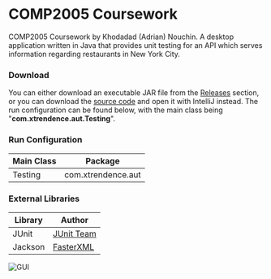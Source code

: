 # COMP2005 Coursework

COMP2005 Coursework by Khodadad (Adrian) Nouchin. A desktop application written in Java that provides unit testing for an API which serves information regarding restaurants in New York City.

### Download

You can either download an executable JAR file from the [Releases](https://github.com/Xtrendence/COMP2005-Coursework/releases) section, or you can download the [source code](https://github.com/Xtrendence/COMP2005-Coursework/archive/main.zip) and open it with IntelliJ instead. The run configuration can be found below, with the main class being "**com.xtrendence.aut.Testing**".

### Run Configuration

|Main Class|Package           |
|----------|------------------|
|Testing   |com.xtrendence.aut|

### External Libraries

|Library|Author                                            |
|-------|--------------------------------------------------|
|JUnit  |[JUnit Team](https://github.com/junit-team/junit4)|
|Jackson|[FasterXML](https://github.com/FasterXML/jackson) |

![GUI](https://i.imgur.com/34xrUDf.png)